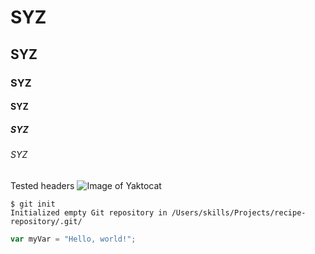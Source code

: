 # SYZ
## SYZ
### SYZ
#### SYZ 
##### SYZ 
###### SYZ

Tested headers
![Image of Yaktocat](https://octodex.github.com/images/yaktocat.png)

```
$ git init
Initialized empty Git repository in /Users/skills/Projects/recipe-repository/.git/
```

``` javascript
var myVar = "Hello, world!";
```
